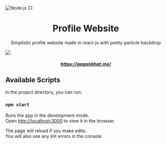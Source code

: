 ![Node.js CI](https://github.com/GaganBhat/profile_repo/workflows/Node.js%20CI/badge.svg)

<h1 align="center" >Profile Website</h1>

<p align="center">Simplistic profile website made in react-js with pretty particle backdrop</p>


![](https://user-images.githubusercontent.com/25236969/84832303-a269a380-aff2-11ea-82eb-46cef3f39442.png)

<a><h5 align="center">https://gaganbhat.me/</h5></a>

## Available Scripts

In the project directory, you can run:

### `npm start`

Runs the app in the development mode.<br />
Open [http://localhost:3000](http://localhost:3000) to view it in the browser.

The page will reload if you make edits.<br />
You will also see any lint errors in the console.

